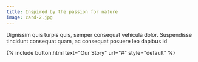 ```yaml
---
title: Inspired by the passion for nature
image: card-2.jpg
---
```


Dignissim quis turpis quis, semper consequat vehicula dolor. Suspendisse tincidunt consequat quam, ac consequat posuere leo dapibus id

{% include button.html text="Our Story" url="#" style="default" %}

